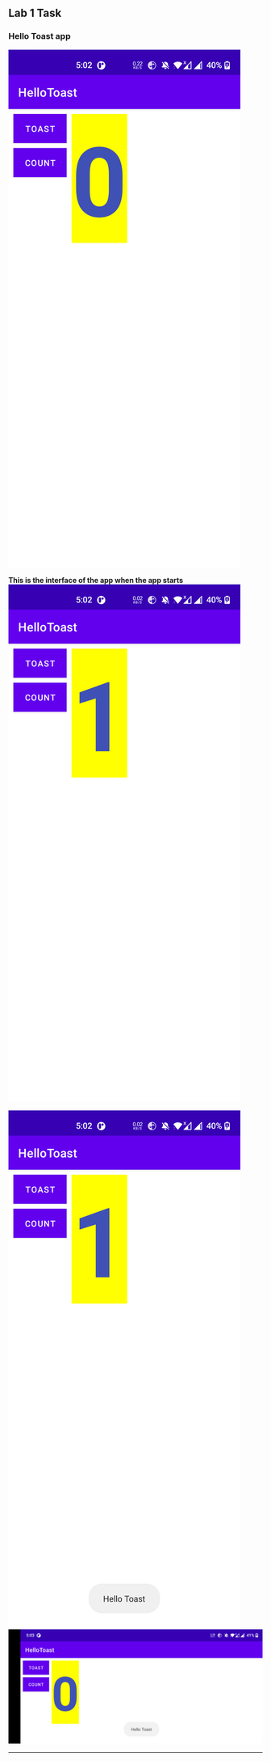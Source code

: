 ## Lab 1 Task

### Hello Toast app

![img](ss1.png)

**This is the interface of the app when the app starts**
![img](ss2.png)



![img](ss3.png)
![img](ss4.png)



---